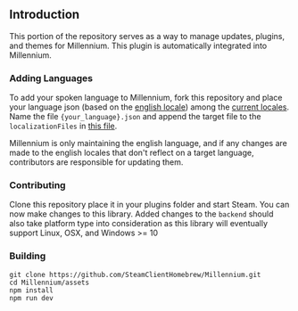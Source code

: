 ## Introduction
This portion of the repository serves as a way to manage updates, plugins, and themes for Millennium. This plugin is automatically integrated into Millennium.

### Adding Languages

To add your spoken language to Millennium, fork this repository and place your language json (based on the [english locale](./src/locales/locales/english.json)) among the [current locales](./src/locales/locales/). Name the file `{your_language}.json` and append the target file to the `localizationFiles` in [this file](./src/locales/index.ts).

Millennium is only maintaining the english language, and if any changes are made to the english locales that don't reflect on a target language, contributors are responsible for updating them. 

### Contributing
Clone this repository place it in your plugins folder and start Steam. You can now make changes to this library. Added changes to the `backend` should also take platform type into consideration as this library will eventually support Linux, OSX, and Windows >= 10

### Building 

```
git clone https://github.com/SteamClientHomebrew/Millennium.git
cd Millennium/assets
npm install
npm run dev
```
